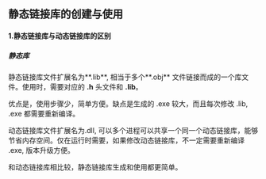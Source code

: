 ## 静态链接库的创建与使用

#### 1.静态链接库与动态链接库的区别

##### 静态库

静态链接库文件扩展名为**.lib**, 相当于多个**.obj** 文件链接而成的一个库文件。使用时，需要对应的 **.h** 头文件和 **.lib**。 

优点是，使用步骤少，简单方便。缺点是生成的 .exe 较大，而且每次修改 .lib, .exe 都需要重新编译。

动态链接库文件扩展名为.dll, 可以多个进程可以共享一个同一个动态链接库，能够节省内存空间。仅在运行时需要，如果修改动态链接库，不一定需要重新编译 .exe, 版本升级方便。

和动态链接库相比较，静态链接库生成和使用都更简单。

